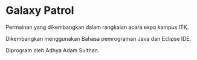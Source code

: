 # Galaxy Patrol

Permainan yang dikembangkan dalam rangkaian acara expo kampus ITK.

Dikembangkan menggunakan Bahasa
pemrograman Java dan Eclipse IDE.

Diprogram oleh Adhya Adam Sulthan.
